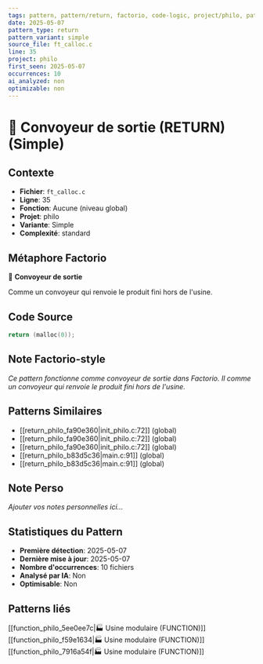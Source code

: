 ```yaml
---
tags: pattern, pattern/return, factorio, code-logic, project/philo, pattern/variant/simple
date: 2025-05-07
pattern_type: return
pattern_variant: simple
source_file: ft_calloc.c
line: 35
project: philo
first_seen: 2025-05-07
occurrences: 10
ai_analyzed: non
optimizable: non
---
```


# 🚚 Convoyeur de sortie (RETURN) (Simple)

## Contexte
- **Fichier**: `ft_calloc.c`
- **Ligne**: 35
- **Fonction**: Aucune (niveau global)
- **Projet**: philo
- **Variante**: Simple
- **Complexité**: standard

## Métaphore Factorio
🚚 **Convoyeur de sortie**

Comme un convoyeur qui renvoie le produit fini hors de l'usine.

## Code Source
```c
return (malloc(0));
```

## Note Factorio-style
*Ce pattern fonctionne comme convoyeur de sortie dans Factorio. Il comme un convoyeur qui renvoie le produit fini hors de l'usine.*

## Patterns Similaires
- [[return_philo_fa90e360|init_philo.c:72]] (global)
- [[return_philo_fa90e360|init_philo.c:72]] (global)
- [[return_philo_fa90e360|init_philo.c:72]] (global)
- [[return_philo_b83d5c36|main.c:91]] (global)
- [[return_philo_b83d5c36|main.c:91]] (global)

## Note Perso
*Ajouter vos notes personnelles ici...*

## Statistiques du Pattern
- **Première détection**: 2025-05-07
- **Dernière mise à jour**: 2025-05-07
- **Nombre d'occurrences**: 10 fichiers
- **Analysé par IA**: Non
- **Optimisable**: Non

## Patterns liés
[[function_philo_5ee0ee7c|🏭 Usine modulaire (FUNCTION)]]
[[function_philo_f59e1634|🏭 Usine modulaire (FUNCTION)]]
[[function_philo_7916a54f|🏭 Usine modulaire (FUNCTION)]]
